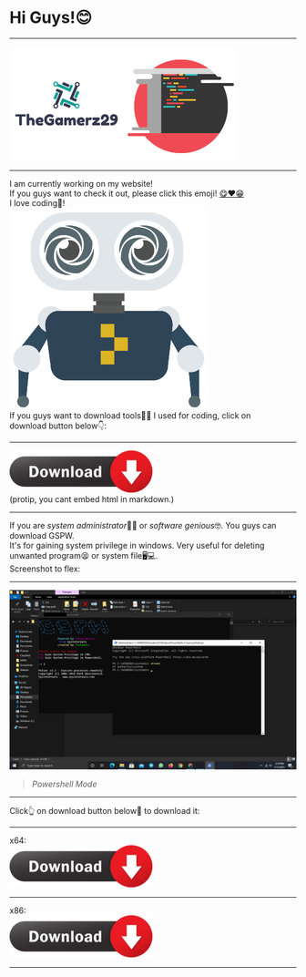 # Hi Guys!😊

---

![logo](https://github.com/TheGamerz29/thegamerz29.github.io/raw/images/Logo.png)![code](https://github.com/TheGamerz29/thegamerz29.github.io/raw/images/CODE.png)

---

I am currently working on my website!<br>
If you guys want to check it out, please click this emoji! [😋❤😁](thegamerz29.github.io)<br>
I love coding💖!<br>
![comp](https://github.com/TheGamerz29/thegamerz29.github.io/raw/images/Compiler.png)<br>
If you guys want to download tools🔧🔨 I used for coding, click on<br>
download button below👇:<br>

---

<a href="https://github.com/TheGamerz29/Compiler/releases/download/0.12/Compiler.zip" download="#comp">
  <img src="https://github.com/TheGamerz29/thegamerz29.github.io/raw/images/downloadbutton_30.png" alt="comp" width="251" height="74">
</a><br>
(protip, you cant embed html in markdown.)<br>

---

If you are *system administrator*👨‍🔬 or *software genious*🤓. You guys can download GSPW.<br>
It's for gaining system privilege in windows. Very useful for deleting unwanted program😫 or system file🖥💻.<br>
Screenshot to flex:<br>

---

![GSPWPOW](https://github.com/TheGamerz29/thegamerz29.github.io/raw/images/GSPWPOW.png)<br>
> *Powershell Mode*<br>

---

Click👆 on download button below🔻 to download it:<br>

---

x64:<br>
<a href="https://github.com/TheGamerz29/GSPW/releases/download/1.0.0.0/GSPWx64.exe" download="#GSPW">
  <img src="https://github.com/TheGamerz29/thegamerz29.github.io/raw/images/downloadbutton_30.png" alt="E.F.V.S.L.C" width="251" height="74">
</a><br>

---

x86:<br>
<a href="https://github.com/TheGamerz29/GSPW/releases/download/1.0.0.0/GSPWx86.exe" download="#GSPW">
  <img src="https://github.com/TheGamerz29/thegamerz29.github.io/raw/images/downloadbutton_30.png" alt="E.F.V.S.L.C" width="251" height="74">
</a><br>

---
